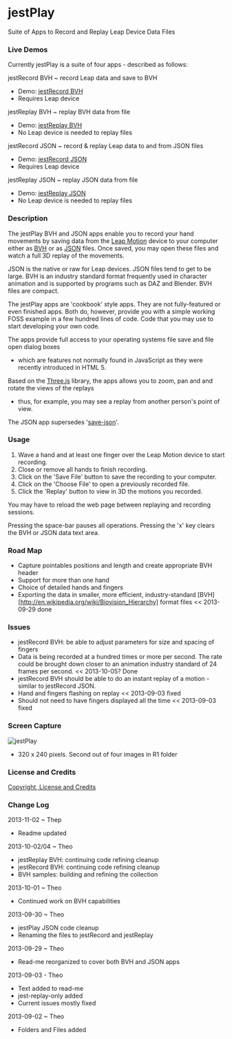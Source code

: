 jestPlay
========
Suite of Apps to Record and Replay Leap Device Data Files

### Live Demos
Currently jestPlay is a suite of four apps - described as follows:


jestRecord BVH ~ record Leap data and save to BVH  

* Demo: [jestRecord BVH](http://jaanga.github.io/gestification/cookbook/jest-play/bvh/r1/jest-record-bvh.html)
* Requires Leap device  

jestReplay BVH  ~ replay BVH data from file  

* Demo: [jestReplay BVH](http://jaanga.github.io/gestification/cookbook/jest-play/bvh/r1/jest-replay-bvh.html)
* No Leap device is needed to replay files  

jestRecord JSON ~ record & replay Leap data to and from JSON files   

* Demo: [jestRecord JSON](http://jaanga.github.io/gestification/cookbook/jest-play/json/r1/jest-record-json.html)
* Requires Leap device  

jestReplay JSON ~ replay JSON data from file  

* Demo: [jestReplay JSON](http://jaanga.github.io/gestification/cookbook/jest-play/json/r1/jest-replay-json.html)
* No Leap device is needed to replay files  


### Description

The jestPlay BVH and JSON apps enable you to record your hand movements by saving data from the [Leap Motion](http://leapmotion.com) 
device to your computer either as [BVH](http://en.wikipedia.org/wiki/Biovision_Hierarchy) or as [JSON](http://en.wikipedia.org/wiki/JSON) files. 
Once saved, you may open these files and watch a full 3D replay of the movements.

JSON is the native or raw for Leap devices. JSON files tend to get to be large. 
BVH is an industry standard format frequently used in character animation and is supported by programs such as DAZ and Blender. BVH files are compact.  

The jestPlay apps are 'cookbook' style apps. They are not fully-featured or even finished apps. 
Both do, however, provide you with a simple working FOSS example in a few hundred lines of code. 
Code that you may use to start developing your own code.

The apps provide full access to your operating systems file save and file open dialog boxes 
- which are features not normally found in JavaScript as they were recently introduced in HTML 5.

Based on the [Three.js](http://threejs.org) library, the apps allows you to zoom, pan and and rotate the views of the replays
 - thus, for example, you may see a replay from another person's point of view.

The JSON app supersedes '[save-json](https://github.com/jaanga/gestification/tree/gh-pages/work-in-hand/save-json)'.


### Usage  

1. Wave a hand and at least one finger over the Leap Motion device to start recording.  
2. Close or remove all hands to finish recording.  
3. Click on the 'Save File' button to save the recording to your computer.  
4. Click on the 'Choose File' to open a previously recorded file.  
5. Click the 'Replay' button to view in 3D the motions you recorded.  

You may have to reload the web page between replaying and recording sessions. 

Pressing the space-bar pauses all operations. Pressing the 'x' key clears the BVH or JSON data text area.


### Road Map

* Capture pointables positions and length and create appropriate BVH header 
* Support for more than one hand
* Choice of detailed hands and fingers
* Exporting the data in smaller, more efficient, industry-standard [BVH][http://en.wikipedia.org/wiki/Biovision_Hierarchy] format files << 2013-09-29 done

### Issues

* jestRecord BVH: be able to adjust parameters for size and spacing of fingers
* Data is being recorded at a hundred times or more per second. The rate could be brought down closer to an animation industry standard of 24 frames per second. << 2013-10-05? Done
* jestRecord BVH should be able to do an instant replay of a motion - similar to jestRecord JSON.
* Hand and fingers flashing on replay << 2013-09-03 fixed
* Should not need to have fingers displayed all the time << 2013-09-03 fixed

### Screen Capture

![jestPlay](http://jaanga.github.io/gestification/cookbook/jest-play/json/r1/jest-record-json-screen-grab-320x240.png)

* 320 x 240 pixels. Second out of four images in R1 folder

### License and Credits
[Copyright, License and Credits](https://github.com/jaanga/gestification/blob/gh-pages/cookbook/jest-play/copyright-license-credits.md)


### Change Log

2013-11-02 ~ Thep

* Readme updated

2013-10-02/04 ~ Theo

* jestReplay BVH: continuing code refining cleanup
* jestRecord BVH: continuing code refining cleanup
* BVH samples: building and refining the collection

2013-10-01 ~ Theo

* Continued work on BVH capabilities

2013-09-30 ~ Theo

* jestPlay JSON code cleanup
* Renaming the files to jestRecord and jestReplay


2013-09-29 ~ Theo

* Read-me reorganized to cover both BVH and JSON apps

2013-09-03 - Theo

* Text added to read-me
* jest-replay-only added
* Current issues mostly fixed

2013-09-02 ~ Theo

* Folders and Files added






